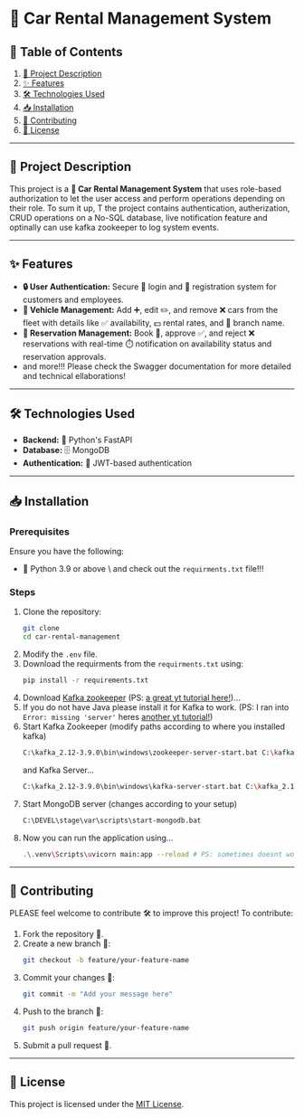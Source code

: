 # 🚗 Car Rental Management System

## 📜 Table of Contents
1. [📖 Project Description](#-project-description)
2. [✨ Features](#-features)
3. [🛠️ Technologies Used](#%EF%B8%8F-technologies-used)
4. [📥 Installation](#-installation)
5. [🤝 Contributing](#-contributing)
6. [📜 License](#-license)

---

## 📖 Project Description
This project is a **🚗 Car Rental Management System** that uses role-based authorization to let the user access and perform operations depending on their role. To sum it up, T
the project contains authentication, autherization, CRUD operations on a No-SQL database, live notification feature and optinally can use kafka zookeeper to log system events.

---

## ✨ Features
- **🔒 User Authentication:** Secure 🔑 login and 📝 registration system for customers and employees.
- **🚗 Vehicle Management:** Add ➕, edit ✏️, and remove ❌ cars from the fleet with details like ✅ availability, 💵 rental rates, and 🔧 branch name.
- **📅 Reservation Management:** Book 🛒, approve ✅, and reject ❌ reservations with real-time ⏱️ notification on availability status and reservation approvals.
- and more!!! Please check the Swagger documentation for more detailed and technical ellaborations!

---

## 🛠️ Technologies Used
- **Backend:** 🐍 Python's FastAPI
- **Database:** 🗄️ MongoDB
- **Authentication:** 🔐 JWT-based authentication

---

## 📥 Installation

### Prerequisites
Ensure you have the following:
- 🐍 Python 3.9 or above
\\ and check out the `requirments.txt` file!!!

### Steps
1. Clone the repository:
   ```bash
   git clone 
   cd car-rental-management
   ```
2. Modify the `.env` file.
3. Download the requirments from the `requirments.txt` using:
   ```bash
   pip install -r requirements.txt
   ```
4. Download [Kafka zookeeper](https://kafka.apache.org/downloads) (PS: [a great yt tutorial here!](https://youtu.be/w6A-uDEb7JY))...
5. If you do not have Java please install it for Kafka to work. (PS: I ran into `Error: missing 'server'` heres [another yt tutorial!](https://youtu.be/EVsdfMsQxhQ))
6. Start Kafka Zookeeper (modify paths according to where you installed kafka)
   ```bash
   C:\kafka_2.12-3.9.0\bin\windows\zookeeper-server-start.bat C:\kafka_2.12-3.9.0\config\zookeeper.properties # if virtual env active please deactivate
   ```
   and Kafka Server...
   ```bash
   C:\kafka_2.12-3.9.0\bin\windows\kafka-server-start.bat C:\kafka_2.12-3.9.0\config\server.properties
   ```
7. Start MongoDB server (changes according to your setup)
   ```bash
   C:\DEVEL\stage\var\scripts\start-mongodb.bat
   ```
8. Now you can run the application using...
   ```bash
   .\.venv\Scripts\uvicorn main:app --reload # PS: sometimes doesnt work in powershell try cmd 
   ```

---

## 🤝 Contributing
PLEASE feel welcome to contribute 🛠️ to improve this project! To contribute:
1. Fork the repository 🍴.
2. Create a new branch 🌿:
   ```bash
   git checkout -b feature/your-feature-name
   ```
3. Commit your changes 📝:
   ```bash
   git commit -m "Add your message here"
   ```
4. Push to the branch 🚀:
   ```bash
   git push origin feature/your-feature-name
   ```
5. Submit a pull request 🔄.

---

## 📜 License
This project is licensed under the [MIT License](LICENSE).
